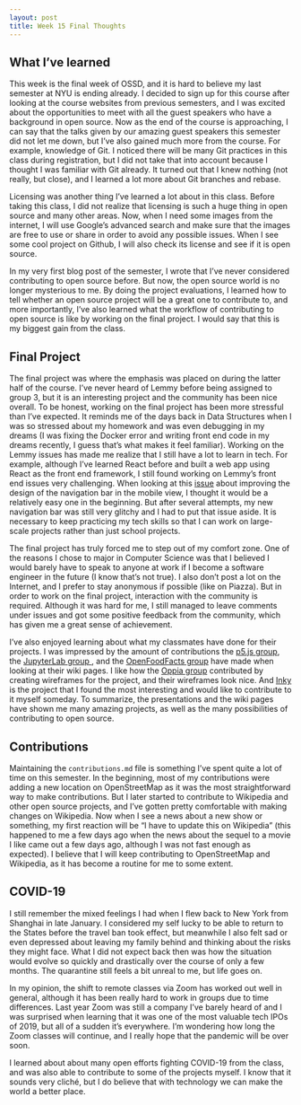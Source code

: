 ```yaml
---
layout: post
title: Week 15 Final Thoughts
---
```


## What I’ve learned
This week is the final week of OSSD, and it is hard to believe my last semester at NYU is ending already. I decided to sign up for this course after looking at the course websites from previous semesters, and I was excited about the opportunities to meet with all the guest speakers who have a background in open source. Now as the end of the course is approaching, I can say that the talks given by our amazing guest speakers this semester did not let me down, but I’ve also gained much more from the course.  For example, knowledge of Git. I noticed there will be many Git practices in this class during registration, but I did not take that into account because I thought I was familiar with Git already. It turned out that I knew nothing (not really, but close), and I learned a lot more about Git branches and rebase.

Licensing was another thing I’ve learned a lot about in this class. Before taking this class, I did not realize that licensing is such a huge thing in open source and many other areas. Now, when I need some images from the internet, I will use Google’s advanced search and make sure that the images are free to use or share in order to avoid any possible issues. When I see some cool project on Github, I will also check its license and see if it is open source. 

In my very first blog post of the semester, I wrote that I’ve never considered contributing to open source before. But now, the open source world is no longer mysterious to me. By doing the project evaluations, I learned how to tell whether an open source project will be a great one to contribute to, and more importantly, I’ve also learned what the workflow of contributing to open source is like by working on the final project. I would say that this is my biggest gain from the class. 


## Final Project
The final project was where the emphasis was placed on during the latter half of the course.  I’ve never heard of Lemmy before being assigned to group 3, but it is an interesting project and the community has been nice overall. To be honest,  working on the final project has been more stressful than I’ve expected. It reminds me of the days back in Data Structures when I was so stressed about my homework and was even debugging in my dreams (I was fixing the Docker error and writing front end code in my dreams recently, I guess that’s what makes it feel familiar). Working on the Lemmy issues has made me realize that I still have a lot to learn in tech. For example, although I’ve learned React before and built a web app using React as the front end framework, I still found working on Lemmy’s front end issues very challenging. When looking at this [issue](https://github.com/LemmyNet/lemmy/issues/601) about improving the design of the navigation bar in the mobile view, I thought it would be a relatively easy one in the beginning. But after several attempts, my new navigation bar was still very glitchy and I had to put that issue aside. It is necessary to keep practicing my tech skills so that I can work on large-scale projects rather than just school projects.

The final project has truly forced me to step out of my comfort zone. One of the reasons I chose to major in Computer Science was that I believed I would barely have to speak to anyone at work if I become a software engineer in the future (I know that’s not true). I also don’t post a lot on the Internet, and I prefer to stay anonymous if possible (like on Piazza). But in order to work on the final project, interaction with the community is required. Although it was hard for me, I still managed to leave comments under issues and got some positive feedback from the community, which has given me a great sense of achievement.

I’ve also enjoyed learning about what my classmates have done for their projects. I was impressed by the amount of contributions the [p5.js group](https://github.com/nyu-ossd-s20/wiki/wiki/p5.js:-Group-6), the [JupyterLab group ](https://github.com/nyu-ossd-s20/wiki/wiki/JupyterLab:-Group-4), and the [OpenFoodFacts group](https://github.com/nyu-ossd-s20/wiki/wiki/OpenFoodFacts:-Group-2) have made when looking at their wiki pages. I like how the [Oppia group](https://github.com/nyu-ossd-s20/wiki/wiki/Oppia:-Group-1) contributed by creating wireframes for the project, and their wireframes look nice. And [Inky](https://github.com/nyu-ossd-s20/wiki/wiki/Inky:-Group-7) is the project that I found the most interesting and would like to contribute to it myself someday. To summarize, the presentations and the wiki pages have shown me many amazing projects, as well as the many possibilities of contributing to open source.


## Contributions
Maintaining the `contributions.md` file is something I’ve spent quite a lot  of time on this semester. In the beginning, most of my contributions were adding a new location on OpenStreetMap as it was the most straightforward way to make contributions. But I later started to contribute to Wikipedia and other open source projects, and I’ve gotten pretty comfortable with making changes on Wikipedia. Now when I see a news about a new show or something, my first reaction will be “I have to update this on Wikipedia” (this happened to me a few days ago when the news about the sequel to a movie I like came out a few days ago, although I was not fast enough as expected). I believe that I will keep contributing to OpenStreetMap and Wikipedia, as it has become a routine for me to some extent.


## COVID-19
I still remember the mixed feelings I had when I flew back to New York from Shanghai in late January. I considered my self lucky to be able to return to the States before the travel ban took effect, but meanwhile I also felt sad or even depressed about leaving my family behind and thinking about the risks they might face. What I did not expect back then was how the situation would evolve so quickly and drastically over the course of only a few months. The quarantine still feels a bit unreal to me, but life goes on. 

In my opinion, the shift to remote classes via Zoom has worked out well in general, although it has been really hard to work in groups due to time differences. Last year Zoom was still a company I’ve barely heard of and I was surprised when learning that it was one of the most valuable tech IPOs of 2019, but all of a sudden it’s everywhere. I’m wondering how long the Zoom classes will continue, and I really hope that the pandemic will be over soon. 

I learned about about many open efforts fighting COVID-19 from the class, and was also able to contribute to some of the projects myself. I know that it sounds very cliché, but I do believe that with technology we can make the world a better place.
